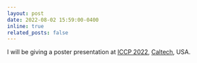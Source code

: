 ```yaml
---
layout: post
date: 2022-08-02 15:59:00-0400
inline: true
related_posts: false
---
```


I will be giving a poster presentation at [ICCP 2022](https://iccp2022.iccp-conference.org/), [Caltech](https://www.caltech.edu/), USA.
